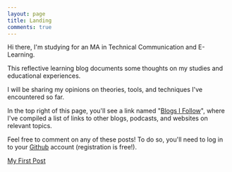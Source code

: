 ```yaml
---
layout: page
title: Landing
comments: true
---
```


Hi there, I'm studying for an MA in Technical Communication and E-Learning.

This reflective learning blog documents some thoughts on my studies and educational experiences.

I will be sharing my opinions on theories, tools, and techniques I've encountered so far.

In the top right of this page, you'll see a link named "[Blogs I Follow](follow.md)", where I've compiled a list of links to other blogs, podcasts, and websites on relevant topics.

Feel free to comment on any of these posts! To do so, you'll need to log in to your [Github](https://github.com/) account (registration is free!).

[My First Post](./2024-02-01-my-first-post.html)
